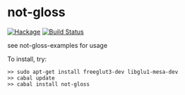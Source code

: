 not-gloss
===

[![Hackage](https://img.shields.io/hackage/v/not-gloss.svg)](https://hackage.haskell.org/package/not-gloss) [![Build Status](https://secure.travis-ci.org/ghorn/not-gloss.png?branch=master)](http://travis-ci.org/ghorn/not-gloss)

see not-gloss-examples for usage

To install, try:

    >> sudo apt-get install freeglut3-dev libglu1-mesa-dev
    >> cabal update
    >> cabal install not-gloss
